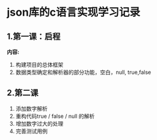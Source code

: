 # json库的c语言实现学习记录

## 1.第一课：启程
**内容:**

1. 构建项目的总体框架
2. 数据类型确定和解析器的部分功能，空白，null, true,false

## 2.第二课
1. 添加数字解析
2. 重构代码true / false / null 的解析
3. 增加数字过大的处理
4. 完善测试用例